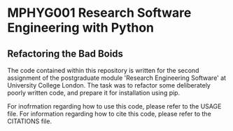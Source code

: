 # MPHYG001 Research Software Engineering with Python

## Refactoring the Bad Boids

The code contained within this repository is written for the second assignment of
the postgraduate module 'Research Engineering Software' at University College London. 
The task was to refactor some deliberately poorly written code, and prepare it for 
installation using pip.

For inofrmation regarding how to use this code, please refer to the USAGE file.
For information regarding how to cite this code, please refer to the CITATIONS file.

